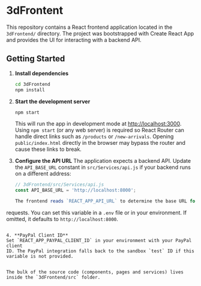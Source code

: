 # 3dFrontent

This repository contains a React frontend application located in the `3dFrontend/` directory. The project was bootstrapped with Create React App and provides the UI for interacting with a backend API.

## Getting Started

1. **Install dependencies**
   ```bash
   cd 3dFrontend
   npm install
   ```

2. **Start the development server**
   ```bash
   npm start
   ```
   This will run the app in development mode at [http://localhost:3000](http://localhost:3000).
   Using `npm start` (or any web server) is required so React Router can
   handle direct links such as `/products` or `/new-arrivals`. Opening
   `public/index.html` directly in the browser may bypass the router and cause
   these links to break.

3. **Configure the API URL**
   The application expects a backend API. Update the `API_BASE_URL` constant in `src/Services/api.js` if your backend runs on a different address:
   ```javascript
   // 3dFrontend/src/Services/api.js
   const API_BASE_URL = 'http://localhost:8000';

   The frontend reads `REACT_APP_API_URL` to determine the base URL for API
requests. You can set this variable in a `.env` file or in your environment.
If omitted, it defaults to `http://localhost:8000`.
   ```

4. **PayPal Client ID**
   Set `REACT_APP_PAYPAL_CLIENT_ID` in your environment with your PayPal client
   ID. The PayPal integration falls back to the sandbox `test` ID if this
   variable is not provided.


The bulk of the source code (components, pages and services) lives inside the `3dFrontend/src` folder.

